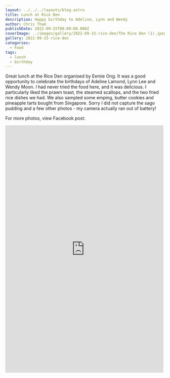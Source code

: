 ```yaml
---
layout: ../../../layouts/blog.astro
title: Lunch at Rice Den
description: Happy birthday to Adeline, Lynn and Wendy
author: Chris Tham
publishDate: 2022-09-15T00:00:00.000Z
coverImage: ../images/gallery/2022-09-15-rice-den/The Rice Den (1).jpeg
gallery: 2022-09-15-rice-den
categories:
  - Food
tags:
  - lunch
  - birthday
---
```


Great lunch at the Rice Den organised by Eemie Ong. It was a good opportunity to celebrate the birthdays of Adeline Lamond, Lynn Lee and Wendy Moon. I had never tried the food here, and
it was delicious. I particularly liked the prawn toast, the steamed
scallops, and the two fried rice dishes we had. We also sampled some emping, butter cookies and pineapple tarts bought from Singapore. Sorry I did not capture the sago pudding and a few other photos - my camera actually ran out of battery!

For more photos, view Facebook post:

<iframe src="https://www.facebook.com/plugins/post.php?href=https%3A%2F%2Fwww.facebook.com%2Fchris1.tham%2Fposts%2Fpfbid0fLXtFWAaAEtmx56w3KrvichwgQV7Bqs2LZehU58a9McvHqaLJ6zssVR2uKMm7dDjl&show_text=true&width=500" width="500" height="781" style="border:none;overflow:hidden" scrolling="no" frameborder="0" allowfullscreen="true" allow="autoplay; clipboard-write; encrypted-media; picture-in-picture; web-share"></iframe>
